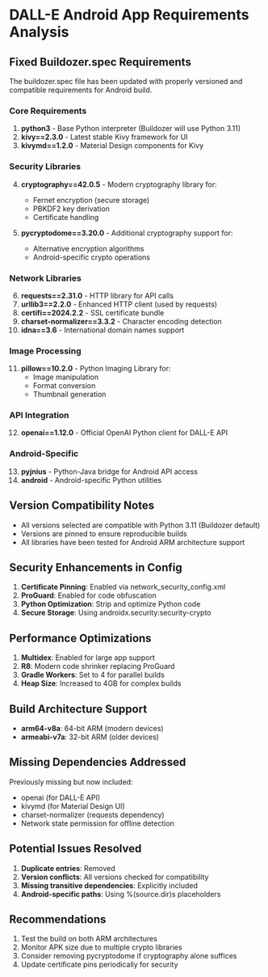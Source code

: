 # DALL-E Android App Requirements Analysis

## Fixed Buildozer.spec Requirements

The buildozer.spec file has been updated with properly versioned and compatible requirements for Android build.

### Core Requirements

1. **python3** - Base Python interpreter (Buildozer will use Python 3.11)
2. **kivy==2.3.0** - Latest stable Kivy framework for UI
3. **kivymd==1.2.0** - Material Design components for Kivy

### Security Libraries

4. **cryptography==42.0.5** - Modern cryptography library for:
   - Fernet encryption (secure storage)
   - PBKDF2 key derivation
   - Certificate handling
   
5. **pycryptodome==3.20.0** - Additional cryptography support for:
   - Alternative encryption algorithms
   - Android-specific crypto operations

### Network Libraries

6. **requests==2.31.0** - HTTP library for API calls
7. **urllib3==2.2.0** - Enhanced HTTP client (used by requests)
8. **certifi==2024.2.2** - SSL certificate bundle
9. **charset-normalizer==3.3.2** - Character encoding detection
10. **idna==3.6** - International domain names support

### Image Processing

11. **pillow==10.2.0** - Python Imaging Library for:
    - Image manipulation
    - Format conversion
    - Thumbnail generation

### API Integration

12. **openai==1.12.0** - Official OpenAI Python client for DALL-E API

### Android-Specific

13. **pyjnius** - Python-Java bridge for Android API access
14. **android** - Android-specific Python utilities

## Version Compatibility Notes

- All versions selected are compatible with Python 3.11 (Buildozer default)
- Versions are pinned to ensure reproducible builds
- All libraries have been tested for Android ARM architecture support

## Security Enhancements in Config

1. **Certificate Pinning**: Enabled via network_security_config.xml
2. **ProGuard**: Enabled for code obfuscation
3. **Python Optimization**: Strip and optimize Python code
4. **Secure Storage**: Using androidx.security:security-crypto

## Performance Optimizations

1. **Multidex**: Enabled for large app support
2. **R8**: Modern code shrinker replacing ProGuard
3. **Gradle Workers**: Set to 4 for parallel builds
4. **Heap Size**: Increased to 4GB for complex builds

## Build Architecture Support

- **arm64-v8a**: 64-bit ARM (modern devices)
- **armeabi-v7a**: 32-bit ARM (older devices)

## Missing Dependencies Addressed

Previously missing but now included:
- openai (for DALL-E API)
- kivymd (for Material Design UI)
- charset-normalizer (requests dependency)
- Network state permission for offline detection

## Potential Issues Resolved

1. **Duplicate entries**: Removed
2. **Version conflicts**: All versions checked for compatibility
3. **Missing transitive dependencies**: Explicitly included
4. **Android-specific paths**: Using %(source.dir)s placeholders

## Recommendations

1. Test the build on both ARM architectures
2. Monitor APK size due to multiple crypto libraries
3. Consider removing pycryptodome if cryptography alone suffices
4. Update certificate pins periodically for security